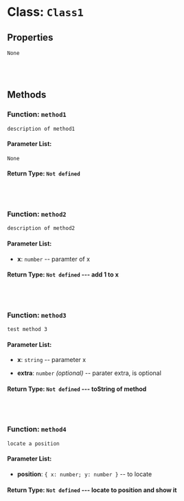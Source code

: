# Class: `Class1`

    

## Properties

`None`

<br/>
<br/>

## Methods

### Function: `method1`

    description of method1

#### Parameter List:

`None`

#### Return Type: `Not defined` 

<br/>
<br/>

### Function: `method2`

    description of method2

#### Parameter List:

- **x**: `number` -- paramter of x


#### Return Type: `Not defined` --- add 1 to x

<br/>
<br/>

### Function: `method3`

    test method 3

#### Parameter List:

- **x**: `string` -- parameter x

- **extra**: `number` _(optional)_ -- parater extra, is optional


#### Return Type: `Not defined` --- toString of method

<br/>
<br/>

### Function: `method4`

    locate a position

#### Parameter List:

- **position**: `{ x: number; y: number }` -- to locate


#### Return Type: `Not defined` --- locate to position and show it

